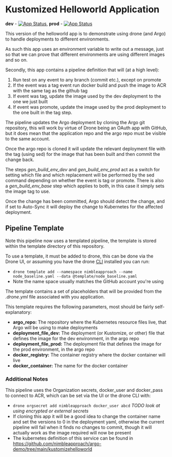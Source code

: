 # Kustomized Helloworld Application

**dev** - [![App Status](https://argo.paulpbrandon.uk/api/badge?name=helloworld-dev&revision=true)](https://argo.paulpbrandon.uk/applications/helloworld-dev), **prod** - [![App Status](https://argo.paulpbrandon.uk/api/badge?name=helloworld-prod&revision=true)](https://argo.paulpbrandon.uk/applications/helloworld-prod)

This version of the helloworld app is to demonstrate using drone (and Argo) to handle deployments to different environments.

As such this app uses an environment variable to write out a message, just so that we can prove that different environments are using different images and so on.

Secondly, this app contains a pipeline definition that will (at a high level):
1. Run test on any event to any branch (commit etc.), except on promote
2. If the event was a tag event run docker build and push the image to ACR with the same tag as the github tag
3. If event was tag, update the image used by the dev deployment to the one we just built
4. If event was promote, update the image used by the prod deployment to the one built in the tag step.

The pipeline updates the Argo deployment by cloning the Argo git repository, this will work by virtue of Drone being an OAuth app with GitHub, but it does mean that the application repo and the argo repo must be visible to the same account.

Once the argo repo is cloned it will update the relevant deployment file with the tag (using sed) for the image that has been built and then commit the change back.

The steps *gen_build_env_dev* and *gen_build_env_prod* act as a switch for setting which file and which replacement will be performed by the sed command depending on whether the event is tag or promote. There is also a *gen_build_env_base* step which applies to both, in this case it simply sets the image tag to use.

Once the change has been committed, Argo should detect the change, and if set to Auto-Sync it will deploy the change to Kubernetes for the affected deployment.

## Pipeline Template
Note this pipeline now uses a templated pipeline, the template is stored within the template directory of this repository.

To use a template, it must be added to drone, this can be done via the Drone UI, or assuming you have the drone [CLI](https://docs.drone.io/cli/install/) installed you can run:
- `drone template add --namespace nimbleapproach --name node_baseline.yaml --data @template/node_baseline.yaml`
- Note the name space usually matches the GitHub account you're using

The template contains a set of placeholders that will be provided from the *.drone.yml* file associated with you application.

This template requires the following parameters, most should be fairly self-explanatory:
- **argo_repo:** The repository where the Kubernetes resource files live, that Argo will be using to make deployments
- **deployment_file_dev:** The deployment (or Kustomize, or other) file that defines the image for the dev environment, in the argo repo
- **deployment_file_prod:** The deployment file that defines the image for the prod environment, in the argo repo
- **docker_registry:** The container registry where the docker container will live 
- **docker_container:** The name for the docker container

### Additional Notes
This pipeline uses the Organization secrets, docker_user and docker_pass to connect to ACR, which can be set via the UI or the drone CLI with:
- `drone orgsecret add nimbleapproach docker_user abcd`
*TODO look at using encrypted or external secrets*
- If cloning this app it will be a good idea to change the container name and set the versions to 0 in the deployment yaml, otherwise the current pipeline will fail when it finds no changes to commit, though it will actually work as the image required will now be present
- The kubernetes definition of this service can be found in https://github.com/nimbleapproach/argo-demo/tree/main/kustomizehelloworld
